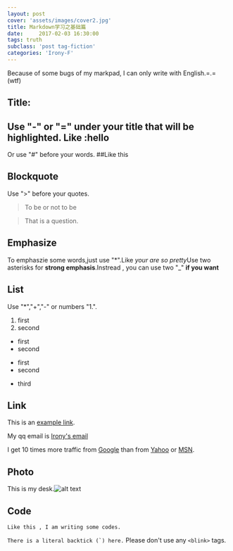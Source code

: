 ---layout: postcover: 'assets/images/cover2.jpg'title: Markdown学习之基础篇date:     2017-02-03 16:30:00tags: truthsubclass: 'post tag-fiction'categories: 'Irony-F'---Because of some bugs of my markpad, I can only write with English.=.=(wtf)Title: ---Use "-" or "=" under your title that will be highlighted.Like :hello------Or use "#" before your words.##Like thisBlockquote---Use  ">"  before your quotes.>To be or not to be>That is a question. Emphasize----To emphaszie some words,just use "*".Like *your are so pretty*Use two asterisks for **strong emphasis**.Instread , you can use two "_" __if you want__List---Use "*","+","-" or numbers "1.".1.	first2.	second+	first+	second-	first-	second*	thirdLink---This is an [example link](http://example.com/).My qq email is [Irony's email](923012337@qq.com)I get 10 times more traffic from [Google][1] than from[Yahoo][2] or [MSN][3].[1]: http://google.com/ "Google"[2]: http://search.yahoo.com/ "Yahoo Search"[3]: http://search.msn.com/ "MSN Search"Photo----This is my desk.![alt text](http://img06.tooopen.com/images/20170111/tooopen_sy_196580168948.jpg)Code----	Like this , I am writing some codes.``There is a literal backtick (`) here.``Please don't use any `<blink>` tags.	